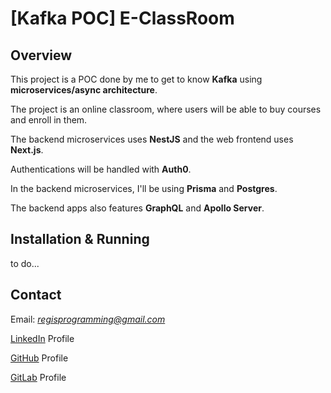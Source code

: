 # [Kafka POC] E-ClassRoom

## Overview

This project is a POC done by me to get to know **Kafka** using **microservices/async architecture**.

The project is an online classroom, where users will be able to buy courses and enroll in them.

The backend microservices uses **NestJS** and the web frontend uses **Next.js**.

Authentications will be handled with **Auth0**.

In the backend microservices, I'll be using **Prisma** and **Postgres**.

The backend apps also features **GraphQL** and **Apollo Server**.

## Installation & Running

to do...

## Contact

Email: *regisprogramming@gmail.com*

[LinkedIn](https://www.linkedin.com/in/regissfaria/) Profile

[GitHub](https://github.com/regisfaria) Profile

[GitLab](https://gitlab.com/regisfaria) Profile
